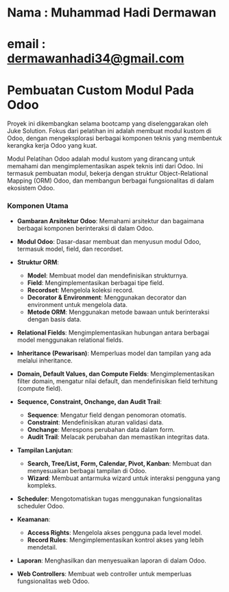 # Nama : Muhammad Hadi Dermawan
# email : dermawanhadi34@gmail.com

# Pembuatan Custom Modul Pada Odoo

Proyek ini dikembangkan selama bootcamp yang diselenggarakan oleh Juke Solution. Fokus dari pelatihan ini adalah membuat modul kustom di Odoo, dengan mengeksplorasi berbagai komponen teknis yang membentuk kerangka kerja Odoo yang kuat.

Modul Pelatihan Odoo adalah modul kustom yang dirancang untuk memahami dan mengimplementasikan aspek teknis inti dari Odoo. Ini termasuk pembuatan modul, bekerja dengan struktur Object-Relational Mapping (ORM) Odoo, dan membangun berbagai fungsionalitas di dalam ekosistem Odoo.

### Komponen Utama

- **Gambaran Arsitektur Odoo**: Memahami arsitektur dan bagaimana berbagai komponen berinteraksi di dalam Odoo.
  
- **Modul Odoo**: Dasar-dasar membuat dan menyusun modul Odoo, termasuk model, field, dan recordset.

- **Struktur ORM**:
  - **Model**: Membuat model dan mendefinisikan strukturnya.
  - **Field**: Mengimplementasikan berbagai tipe field.
  - **Recordset**: Mengelola koleksi record.
  - **Decorator & Environment**: Menggunakan decorator dan environment untuk mengelola data.
  - **Metode ORM**: Menggunakan metode bawaan untuk berinteraksi dengan basis data.

- **Relational Fields**: Mengimplementasikan hubungan antara berbagai model menggunakan relational fields.

- **Inheritance (Pewarisan)**: Memperluas model dan tampilan yang ada melalui inheritance.

- **Domain, Default Values, dan Compute Fields**: Mengimplementasikan filter domain, mengatur nilai default, dan mendefinisikan field terhitung (compute field).

- **Sequence, Constraint, Onchange, dan Audit Trail**:
  - **Sequence**: Mengatur field dengan penomoran otomatis.
  - **Constraint**: Mendefinisikan aturan validasi data.
  - **Onchange**: Merespons perubahan data dalam form.
  - **Audit Trail**: Melacak perubahan dan memastikan integritas data.

- **Tampilan Lanjutan**:
  - **Search, Tree/List, Form, Calendar, Pivot, Kanban**: Membuat dan menyesuaikan berbagai tampilan di Odoo.
  - **Wizard**: Membuat antarmuka wizard untuk interaksi pengguna yang kompleks.

- **Scheduler**: Mengotomatiskan tugas menggunakan fungsionalitas scheduler Odoo.

- **Keamanan**:
  - **Access Rights**: Mengelola akses pengguna pada level model.
  - **Record Rules**: Mengimplementasikan kontrol akses yang lebih mendetail.

- **Laporan**: Menghasilkan dan menyesuaikan laporan di dalam Odoo.

- **Web Controllers**: Membuat web controller untuk memperluas fungsionalitas web Odoo.


